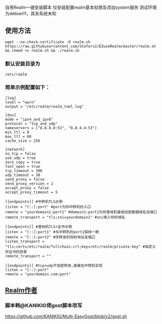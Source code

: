 ##
自用Realm一键安装脚本
仅安装配置realm基本权限及添加system服务
测试环境为debian11，其余系统未知

## 使用方法
`wget --no-check-certificate -O realm.sh https://raw.githubusercontent.com/Stoforv2/EZuseRealm/master/realm.sh && chmod +x realm.sh && ./realm.sh`

### 默认安装目录为
`/etc/realm`

### 简单示例配置如下：
```
[log]
level = "warn"
output = "/etc/realm/realm_toml.log"

[dns]
mode = "ipv4_and_ipv6"
protocol = "tcp_and_udp"
nameservers = ["8.8.8.8:53", "8.8.4.4:53"]
min_ttl = 0
max_ttl = 60
cache_size = 256

[network]
no_tcp = false
use_udp = true
zero_copy = true
fast_open = true
tcp_timeout = 300
udp_timeout = 30
send_proxy = false
send_proxy_version = 2
accept_proxy = false
accept_proxy_timeout = 5

[[endpoints]] #中转机TLS示例
listen = "[::]:port" #port为你中转机的入口
remote = "yourdomain1:port1" #domain1:port1为你落地机接收加密数据域名及端口
remote_transport = "tls;sni=yourdomain1" #sni填入你的域名

[[endpoints]] #落地机TLS+证书示例
listen = "[::]:port1" #与中转机的port1保持一致
remote = "[::]:port2" #你转发的目标地址及端口
listen_transport = "tls;cert=/etc/realm/fullchain.crt;key=/etc/realm/private.key" #自定义你证书的目录
remote_transport = ""

[[endpoints]] #tcp+udp不加密转发,直接在中转机实现
listen = "[::]:port"
remote = "yourdomain.com:port"
```

## [Realm作者](https://github.com/zhboner/realm)

### 脚本韩@KANIKIG佬gost脚本改写 
https://github.com/KANIKIG/Multi-EasyGost/blob/v2/gost.sh
